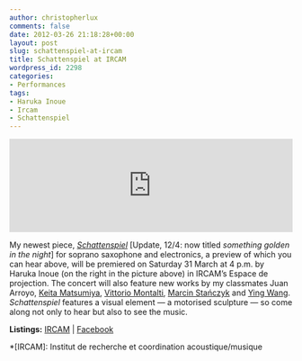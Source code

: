 ```yaml
---
author: christopherlux
comments: false
date: 2012-03-26 21:18:28+00:00
layout: post
slug: schattenspiel-at-ircam
title: Schattenspiel at IRCAM
wordpress_id: 2298
categories:
- Performances
tags:
- Haruka Inoue
- Ircam
- Schattenspiel
---
```


<p><iframe width="100%" height="166" scrolling="no" frameborder="no" src="https://w.soundcloud.com/player/?url=http%3A%2F%2Fapi.soundcloud.com%2Ftracks%2F41044502&amp;auto_play=false&amp;show_artwork=true&amp;color=77101C"></iframe></p>

My newest piece, _[Schattenspiel](/2012/03/something-golden-in-the-night/)_ [Update, 12/4: now titled _some­thing golden in the night_] for soprano saxophone and electronics, a preview of which you can hear above, will be premiered on Saturday 31 March at 4 p.m. by Haruka Inoue (on the right in the picture above) in IRCAM’s Espace de projection. The concert will also feature new works by my classmates Juan Arroyo, [Keita Matsumiya](http://keita-matsumiya.com/), [Vittorio Montalti](http://www.vittoriomontalti.com/), [Marcin Stańczyk](http://marcinstanczyk.com/) and [Ying Wang](http://www.yingwang.de/). _Schattenspiel_ features a visual element — a motorised sculpture — so come along not only to hear but also to see the music.

**Listings:** [IRCAM](https://web.archive.org/web/20120628083517/http://www.ircam.fr/concerts_spectacles.html?event=1052) \| [Facebook](http://www.facebook.com/events/305322429532912/)

*[IRCAM]: Institut de recherche et coordination acoustique/musique
